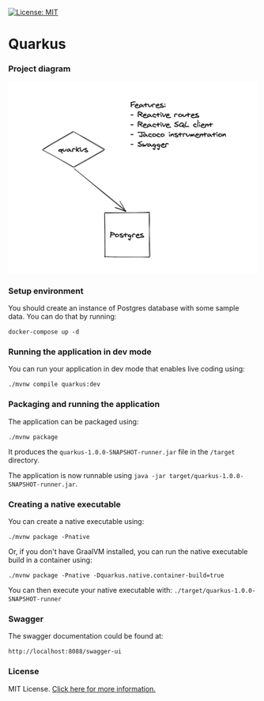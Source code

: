[![License: MIT](https://img.shields.io/badge/License-MIT-blue.svg)](https://opensource.org/licenses/MIT)

# Quarkus

### Project diagram

![Project image](./diagram/diagram.png)

### Setup environment

You should create an instance of Postgres database with some sample data. You can do that by running:

```shell script
docker-compose up -d
```

### Running the application in dev mode

You can run your application in dev mode that enables live coding using:
```shell script
./mvnw compile quarkus:dev
```

### Packaging and running the application

The application can be packaged using:
```shell script
./mvnw package
```
It produces the `quarkus-1.0.0-SNAPSHOT-runner.jar` file in the `/target` directory.

The application is now runnable using `java -jar target/quarkus-1.0.0-SNAPSHOT-runner.jar`.

### Creating a native executable

You can create a native executable using: 
```shell script
./mvnw package -Pnative
```

Or, if you don't have GraalVM installed, you can run the native executable build in a container using: 
```shell script
./mvnw package -Pnative -Dquarkus.native.container-build=true
```

You can then execute your native executable with: `./target/quarkus-1.0.0-SNAPSHOT-runner`

### Swagger

The swagger documentation could be found at:

```shell script
http://localhost:8088/swagger-ui
```

### License
MIT License. [Click here for more information.](LICENSE)
